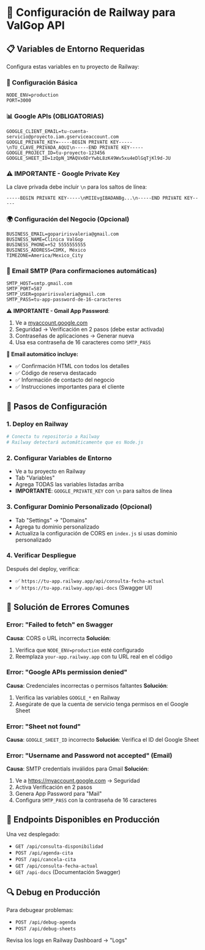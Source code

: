 # 🚀 Configuración de Railway para ValGop API

## 📋 Variables de Entorno Requeridas

Configura estas variables en tu proyecto de Railway:

### 🔧 Configuración Básica
```env
NODE_ENV=production
PORT=3000
```

### 📊 Google APIs (OBLIGATORIAS)
```env
GOOGLE_CLIENT_EMAIL=tu-cuenta-servicio@proyecto.iam.gserviceaccount.com
GOOGLE_PRIVATE_KEY=-----BEGIN PRIVATE KEY-----\nTU_CLAVE_PRIVADA_AQUI\n-----END PRIVATE KEY-----
GOOGLE_PROJECT_ID=tu-proyecto-123456
GOOGLE_SHEET_ID=1zQpN_1MAQVx6DrYwbL8zK49Wv5xu4eDlGqTjKl9d-JU
```

### ⚠️ **IMPORTANTE - Google Private Key**
La clave privada debe incluir `\n` para los saltos de línea:
```
-----BEGIN PRIVATE KEY-----\nMIIEvgIBADANBg...\n-----END PRIVATE KEY-----
```

### 🌍 Configuración del Negocio (Opcional)
```env
BUSINESS_EMAIL=goparirisvaleria@gmail.com
BUSINESS_NAME=Clinica ValGop
BUSINESS_PHONE=+52 5555555555
BUSINESS_ADDRESS=CDMX, México
TIMEZONE=America/Mexico_City
```

### 📧 Email SMTP (Para confirmaciones automáticas)
```env
SMTP_HOST=smtp.gmail.com
SMTP_PORT=587
SMTP_USER=goparirisvaleria@gmail.com
SMTP_PASS=tu-app-password-de-16-caracteres
```

⚠️ **IMPORTANTE - Gmail App Password**:
1. Ve a [myaccount.google.com](https://myaccount.google.com)
2. Seguridad → Verificación en 2 pasos (debe estar activada)
3. Contraseñas de aplicaciones → Generar nueva
4. Usa esa contraseña de 16 caracteres como `SMTP_PASS`

**📧 Email automático incluye:**
- ✅ Confirmación HTML con todos los detalles
- ✅ Código de reserva destacado
- ✅ Información de contacto del negocio
- ✅ Instrucciones importantes para el cliente

## 🔧 Pasos de Configuración

### 1. **Deploy en Railway**
```bash
# Conecta tu repositorio a Railway
# Railway detectará automáticamente que es Node.js
```

### 2. **Configurar Variables de Entorno**
- Ve a tu proyecto en Railway
- Tab "Variables"
- Agrega TODAS las variables listadas arriba
- **IMPORTANTE**: `GOOGLE_PRIVATE_KEY` con `\n` para saltos de línea

### 3. **Configurar Dominio Personalizado (Opcional)**
- Tab "Settings" → "Domains"
- Agrega tu dominio personalizado
- Actualiza la configuración de CORS en `index.js` si usas dominio personalizado

### 4. **Verificar Despliegue**
Después del deploy, verifica:
- ✅ `https://tu-app.railway.app/api/consulta-fecha-actual`
- ✅ `https://tu-app.railway.app/api-docs` (Swagger UI)

## 🐛 Solución de Errores Comunes

### Error: "Failed to fetch" en Swagger
**Causa**: CORS o URL incorrecta
**Solución**: 
1. Verifica que `NODE_ENV=production` esté configurado
2. Reemplaza `your-app.railway.app` con tu URL real en el código

### Error: "Google APIs permission denied"
**Causa**: Credenciales incorrectas o permisos faltantes
**Solución**:
1. Verifica las variables `GOOGLE_*` en Railway
2. Asegúrate de que la cuenta de servicio tenga permisos en el Google Sheet

### Error: "Sheet not found"
**Causa**: `GOOGLE_SHEET_ID` incorrecto
**Solución**: Verifica el ID del Google Sheet

### Error: "Username and Password not accepted" (Email)
**Causa**: SMTP credentials inválidos para Gmail
**Solución**:
1. Ve a https://myaccount.google.com → Seguridad
2. Activa Verificación en 2 pasos
3. Genera App Password para "Mail"
4. Configura `SMTP_PASS` con la contraseña de 16 caracteres

## 📱 Endpoints Disponibles en Producción

Una vez desplegado:
- `GET /api/consulta-disponibilidad`
- `POST /api/agenda-cita`
- `POST /api/cancela-cita`
- `GET /api/consulta-fecha-actual`
- `GET /api-docs` (Documentación Swagger)

## 🔍 Debug en Producción

Para debugear problemas:
- `POST /api/debug-agenda`
- `POST /api/debug-sheets`

Revisa los logs en Railway Dashboard → "Logs" 